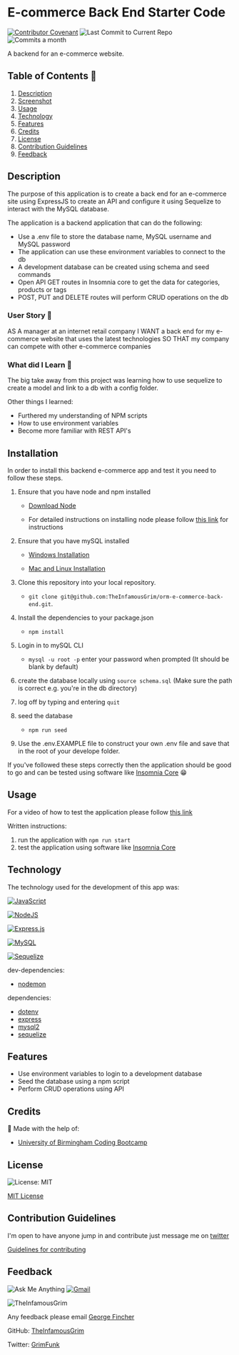 # E-commerce Back End Starter Code

[![Contributor Covenant](https://img.shields.io/badge/Contributor%20Covenant-2.1-4baaaa.svg)](code_of_conduct.md)
![Last Commit to Current Repo](https://img.shields.io/github/last-commit/TheInfamousGrim/orm-e-commerce-back-end)
![Commits a month](https://img.shields.io/github/commit-activity/m/TheInfamousGrim/orm-e-commerce-back-end)

A backend for an e-commerce website.

## Table of Contents 📃

1. [Description](#description)
2. [Screenshot](#screenshot)
3. [Usage](#usage)
4. [Technology](#technology)
5. [Features](#features)
6. [Credits](#credits)
7. [License](#license)
8. [Contribution Guidelines](#contribution-guidelines)
9. [Feedback](#feedback)

## Description

The purpose of this application is to create a back end for an e-commerce site using ExpressJS to create an API and configure it using Sequelize to interact with the MySQL database.

The application is a backend application that can do the following:

- Use a .env file to store the database name, MySQL username and MySQL password
- The application can use these environment variables to connect to the db
- A development database can be created using schema and seed commands
- Open API GET routes in Insomnia core to get the data for categories, products or tags
- POST, PUT and DELETE routes will perform CRUD operations on the db

### User Story 👤

AS A manager at an internet retail company
I WANT a back end for my e-commerce website that uses the latest technologies
SO THAT my company can compete with other e-commerce companies

### What did I Learn 🏫

The big take away from this project was learning how to use sequelize to create a model and link to a db with a config folder.

Other things I learned:

- Furthered my understanding of NPM scripts
- How to use environment variables
- Become more familiar with REST API's

## Installation

In order to install this backend e-commerce app and test it you need to follow these steps.

1. Ensure that you have node and npm installed

   - [Download Node](https://nodejs.org/en/download/)

   - For detailed instructions on installing node please follow [this link](https://docs.npmjs.com/downloading-and-installing-node-js-and-npm) for instructions

2. Ensure that you have mySQL installed

   - [Windows Installation](https://community.chocolatey.org/packages/mysql)

   - [Mac and Linux Installation](https://formulae.brew.sh/formula/mysql#default)

3. Clone this repository into your local repository.

   - `git clone git@github.com:TheInfamousGrim/orm-e-commerce-back-end.git`.

4. Install the dependencies to your package.json

   - `npm install`

5. Login in to mySQL CLI

   - `mysql -u root -p` enter your password when prompted (It should be blank by default)

6. create the database locally using `source schema.sql` (Make sure the path is correct e.g. you're in the db directory)

7. log off by typing and entering `quit`

8. seed the database

   - `npm run seed`

9. Use the .env.EXAMPLE file to construct your own .env file and save that in the root of your develope folder.

If you've followed these steps correctly then the application should be good to go and can be tested using software like [Insomnia Core](https://insomnia.rest/) 😁

## Usage

For a video of how to test the application please follow [this link](https://youtu.be/a-TJBFs2SRo)

Written instructions:

1. run the application with `npm run start`
2. test the application using software like [Insomnia Core](https://insomnia.rest/)

## Technology

The technology used for the development of this app was:

[![JavaScript](https://img.shields.io/badge/JavaScript-323330?style=for-the-badge&logo=javascript&logoColor=F7DF1E)](https://www.javascript.com/)

[![NodeJS](https://img.shields.io/badge/node.js-6DA55F?style=for-the-badge&logo=node.js&logoColor=white)](https://nodejs.org/en/)

[![Express.js](https://img.shields.io/badge/express.js-%23404d59.svg?style=for-the-badge&logo=express&logoColor=%2361DAFB)](https://expressjs.com/)

[![MySQL](https://img.shields.io/badge/MySQL-005C84?style=for-the-badge&logo=mysql&logoColor=white)](https://dev.mysql.com/)

[![Sequelize](https://img.shields.io/badge/Sequelize-52B0E7?style=for-the-badge&logo=Sequelize&logoColor=white)](https://sequelize.org/)

dev-dependencies:

- [nodemon](https://www.npmjs.com/package/nodemon)

dependencies:

- [dotenv](https://www.npmjs.com/package/inquirer)
- [express](https://www.npmjs.com/package/express)
- [mysql2](https://www.npmjs.com/package/mysql2)
- [sequelize](https://www.npmjs.com/package/sequelize)

## Features

- Use environment variables to login to a development database
- Seed the database using a npm script
- Perform CRUD operations using API

## Credits

🙏 Made with the help of:

- [University of Birmingham Coding Bootcamp](https://www.birmingham.ac.uk/postgraduate/courses/cpd/coding-boot-camp.aspx)

## License

![License: MIT](https://img.shields.io/github/license/TheInfamousGrim/orm-e-commerce-back-end?color=yellow)

[MIT License](/LICENSE)

## Contribution Guidelines

I'm open to have anyone jump in and contribute just message me on [twitter](https://twitter.com/GrimFunk69)

[Guidelines for contributing](/code_of_conduct.md)

## Feedback

![Ask Me Anything](https://img.shields.io/badge/Ask%20me-anything-1abc9c.svg)
[![Gmail](https://img.shields.io/badge/Gmail-D14836?style=for-the-badge&logo=gmail&logoColor=white)](mailto:george@grimfunky.dev)

<img src="https://avatars.githubusercontent.com/u/89855075?v=4" alt="TheInfamousGrim">

Any feedback please email [George Fincher](mailto:george@grimfunky.dev)

GitHub: [TheInfamousGrim](https://github.com/TheInfamousGrim)

Twitter: [GrimFunk](https://twitter.com/GrimFunk69)
